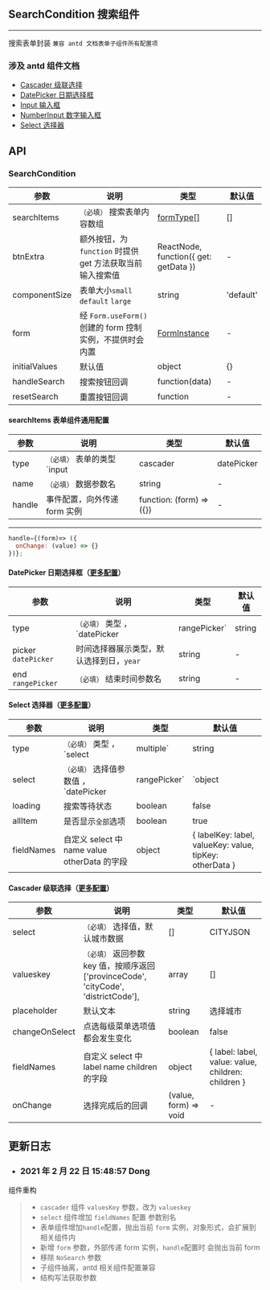 ## SearchCondition 搜索组件

---

搜索表单封装 `兼容 antd 文档表单子组件所有配置项`

### 涉及 antd 组件文档

- [Cascader 级联选择](https://ant.design/components/cascader-cn/)
- [DatePicker 日期选择框](https://ant.design/components/date-picker-cn/)
- [Input 输入框](https://ant.design/components/input-cn/)
- [NumberInput 数字输入框](https://ant.design/components/input-number-cn/)
- [Select 选择器](https://ant.design/components/select-cn/)

## API

### SearchCondition

| 参数 | 说明 | 类型 | 默认值 |
| --- | --- | --- | --- |
| searchItems | `（必填）` 搜索表单内容数组 | <a href="#formType">formType[]</a> | [] |
| btnExtra | 额外按钮，为 `function` 时提供 get 方法获取当前输入搜索值 | ReactNode, function({ get: getData }) | - |
| componentSize | 表单大小`small` `default` `large` | string | 'default' |
| form | 经 `Form.useForm()` 创建的 form 控制实例，不提供时会内置 | [FormInstance](https://ant.design/components/form-cn/#FormInstance) | - |
| initialValues | 默认值 | object | {} |
| handleSearch | 搜索按钮回调 | function(data) | - |
| resetSearch | 重置按钮回调 | function | - |

<span id="formType"><h4>searchItems 表单组件通用配置</h4></span>

| 参数 | 说明 | 类型 | 默认值 |
| --- | --- | --- | --- |
| type | `（必填）` 表单的类型 `input | cascader | datePicker | rangePicker | number | select | multiple` | string | input |
| name | `（必填）` 数据参数名 | string | - |
| handle | 事件配置，向外传递 form 实例 | function: (form) => ({}) | - |

---

```jsx
handle={(form)=> ({
  onChange: (value) => {}
})};
```

#### DatePicker 日期选择框（[更多配置](https://ant.design/components/date-picker-cn/)）

| 参数                | 说明                                         | 类型   | 默认值 |
| ------------------- | -------------------------------------------- | ------ | ------ |
| type                | `（必填）` 类型 ，`datePicker | rangePicker` | string | -      |
| picker `datePicker` | 时间选择器展示类型，默认选择到日，`year`     | string | -      |
| end `rangePicker`   | `（必填）` 结束时间参数名                    | string | -      |

#### Select 选择器（[更多配置](https://ant.design/components/select-cn/)）

| 参数 | 说明 | 类型 | 默认值 |
| --- | --- | --- | --- |
| type | `（必填）` 类型 ，`select | multiple` | string | - |
| select | `（必填）` 选择值参数值 ，`datePicker | rangePicker` | `object | array | { list: array, defaultValue: 全部参数默认值 } | { list: object, defaultValue: 全部参数默认值 }` | - |
| loading | 搜索等待状态 | boolean | false |
| allItem | 是否显示`全部`选项 | boolean | true |
| fieldNames | 自定义 select 中 name value otherData 的字段 | object | { labelKey: label, valueKey: value, tipKey: otherData } | string | - |

#### Cascader 级联选择（[更多配置](https://ant.design/components/cascader-cn/)）

| 参数 | 说明 | 类型 | 默认值 |
| --- | --- | --- | --- |
| select | `（必填）` 选择值，默认城市数据 | [] | CITYJSON |
| valueskey | `（必填）` 返回参数 key 值，按顺序返回 ['provinceCode', 'cityCode', 'districtCode'], | array | [] |
| placeholder | 默认文本 | string | 选择城市 |
| changeOnSelect | 点选每级菜单选项值都会发生变化 | boolean | false |
| fieldNames | 自定义 select 中 label name children 的字段 | object | { label: label, value: value, children: children } |
| onChange | 选择完成后的回调 | (value, form) => void | - |

## 更新日志

- ### 2021 年 2 月 22 日 15:48:57 Dong

组件重构

> - `cascader` 组件 `valuesKey` 参数，改为 `valueskey`
> - `select` 组件增加 `fieldNames` 配置 参数别名
> - 表单组件增加`handle`配置，抛出当前 `form` 实例，对象形式，会扩展到相关组件内
> - 新增 `form` 参数，外部传递 form 实例，`handle`配置时 会抛出当前 form
> - 移除 `NoSearch` 参数
> - 子组件抽离，antd 相关组件配置兼容
> - 结构写法获取参数

